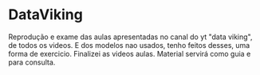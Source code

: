 # DataViking
Reprodução e exame das aulas apresentadas no canal do yt "data viking", de todos os videos.
E dos modelos nao usados, tenho feitos desses, uma forma de exercicio.
Finalizei as videos aulas. Material servirá como guia e para consulta.
